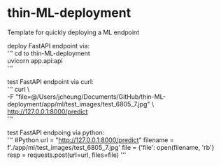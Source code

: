 # thin-ML-deployment
Template for quickly deploying a ML endpoint 

deploy FastAPI endpoint via:  
'''
cd to thin-ML-deployment  
uvicorn app.api:api   
'''

test FastAPI endpoint via curl:  
'''
curl \  
	-F "file=@/Users/jcheung/Documents/GitHub/thin-ML-deployment/app/ml/test_images/test_6805_7.jpg" \  
	http://127.0.0.1:8000/predict  
'''

test FastAPI endpoing via python:  
'''
#Python
url = "http://127.0.0.1:8000/predict"
filename = f'./app/ml/test_images/test_6805_7.jpg'
file = {'file': open(filename, 'rb'}
resp = requests.post(url=url, files=file)
'''

